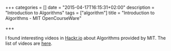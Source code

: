 +++
categories = []
date = "2015-04-17T16:15:31+02:00"
description = "Introduction to Algorithms"
tags = ["algorithm"]
title = "Introduction to Algorithms - MIT OpenCourseWare"

+++

I found interesting videos in [Hackr.io](http://hackr.io/tutorials/data-structures-algorithms) about Algorithms provided by MIT. The list
of videos are [here](http://ocw.mit.edu/courses/electrical-engineering-and-computer-science/6-046j-introduction-to-algorithms-sma-5503-fall-2005/video-lectures/).
